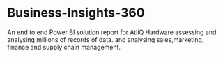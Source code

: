 # Business-Insights-360
An end to end Power BI solution report for AtliQ Hardware assessing and analysing millions of records of data.  and analysing sales,marketing, finance and supply chain management.
